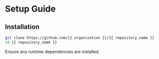 # Setup Guide

## Installation

```bash
git clone https://github.com/{{ organisation }}/{{ repository_name }}
cd {{ repository_name }}
```

Ensure any runtime dependencies are installed.
